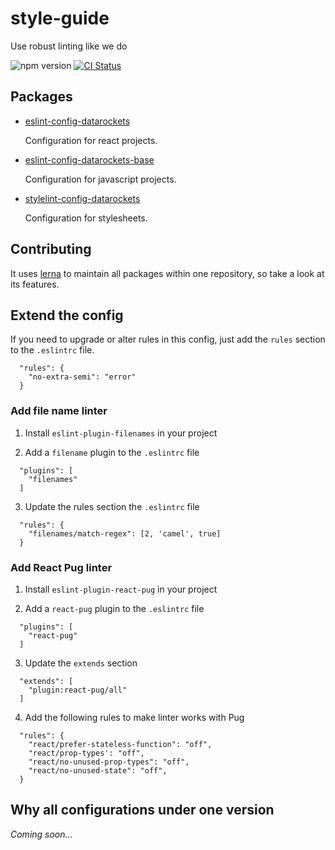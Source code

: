 # style-guide

Use robust linting like we do

![npm version](https://img.shields.io/npm/v/eslint-config-datarockets.svg?longCache)
[![CI Status](https://img.shields.io/circleci/project/github/datarockets/style-guide/master.svg?longCache)](https://circleci.com/gh/datarockets/style-guide/tree/master)

## Packages

* [eslint-config-datarockets](./packages/eslint-config)
  
  Configuration for react projects.
  
* [eslint-config-datarockets-base](./packages/eslint-config-base)
  
  Configuration for javascript projects.

* [stylelint-config-datarockets](./packages/stylelint-config)

  Configuration for stylesheets.

## Contributing

It uses [lerna](https://lernajs.io) to maintain all packages within one repository, so take a look at its features. 

## Extend the config

If you need to upgrade or alter rules in this config, just add the `rules` section to the `.eslintrc` file.
  ```
    "rules": {
      "no-extra-semi": "error"
    }
  ```

### Add file name linter

1. Install `eslint-plugin-filenames` in your project

2. Add a `filename` plugin to the `.eslintrc` file
  ```
    "plugins": [
      "filenames"
    ]
  ```

3. Update the rules section the `.eslintrc` file 
  ```
    "rules": {
      "filenames/match-regex": [2, 'camel', true]
    }
  ```

### Add React Pug linter

1. Install `eslint-plugin-react-pug` in your project

2. Add a `react-pug` plugin to the `.eslintrc` file
  ```
    "plugins": [
      "react-pug"
    ]
  ```

3. Update the `extends` section
  ```
    "extends": [
      "plugin:react-pug/all"
    ]
  ```

4. Add the following rules to make linter works with Pug
  ```
    "rules": {
      "react/prefer-stateless-function": "off",
      "react/prop-types': "off",
      "react/no-unused-prop-types": "off",
      "react/no-unused-state": "off",
    }
  ```

## Why all configurations under one version

*Coming soon...*
